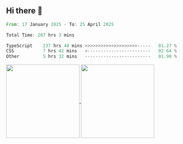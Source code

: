 ## Hi there 👋
<!--START_SECTION:waka-->

```rust
From: 17 January 2025 - To: 25 April 2025

Total Time: 287 hrs 3 mins

TypeScript    237 hrs 48 mins >>>>>>>>>>>>>>>>>>>>-----   81.27 %
CSS           7 hrs 42 mins   >------------------------   02.64 %
Other         5 hrs 32 mins   -------------------------   01.90 %
```

<!--END_SECTION:waka-->

<a href="https://github.com/anuraghazra/github-readme-stats">
  <img height=200 align="center" src="https://github-readme-stats.vercel.app/api/top-langs/?username=paulgeorge35&layout=donut&langs_count=5&theme=transparent" />
</a>
<a href="https://github.com/anuraghazra/convoychat">
  <img height=200 align="center" src="https://github-readme-stats.vercel.app/api?username=paulgeorge35&show_icons=true&show=prs_merged&theme=transparent&rank_icon=github" />
</a>
